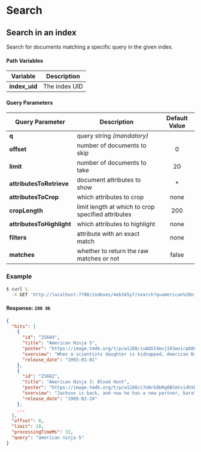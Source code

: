 # Search

## Search in an index

<RouteHighlighter method="GET" route="/indexes/:index_uid/search"/>

Search for documents matching a specific query in the given index.

#### Path Variables

| Variable  | Description   |
|-----------|---------------|
| **index_uid**         | The index UID |

#### Query Parameters

| Query Parameter           | Description                                        | Default Value |
|---------------------------|----------------------------------------------------|:-------------:|
| **q**                     | query string _(mandatory)_                         |               |
| **offset**                | number of documents to skip                        | 0             |
| **limit**                 | number of documents to take                        | 20            |
| **attributesToRetrieve**  | document attributes to show                        | *             |
| **attributesToCrop**      | which attributes to crop                           | none          |
| **cropLength**            | limit length at which to crop specified attributes | 200           |
| **attributesToHighlight** | which attributes to highlight                      | none          |
| **filters**               | attribute with an exact match                     | none          |
| **matches**               | whether to return the raw matches or not           | false         |

### Example

```bash
$ curl \
  -X GET 'http://localhost:7700/indexes/4eb345y7/search?q=american%20ninja%205'
```

#### Response: `200 Ok`

```json
{
  "hits": [
    {
      "id": "25684",
      "title": "American Ninja 5",
      "poster": "https://image.tmdb.org/t/p/w1280/iuAQVI4mvjI83wnirpD8GVNRVuY.jpg",
      "overview": "When a scientists daughter is kidnapped, American Ninja, attempts to find her, but this time he teams up with a youngster he has trained in the ways of the ninja.",
      "release_date": "1993-01-01"
    },
    {
      "id": "25682",
      "title": "American Ninja 3: Blood Hunt",
      "poster": "https://image.tmdb.org/t/p/w1280/c7oNrk8bRg0BlmtvidhVD8ivPYT.jpg",
      "overview": "Jackson is back, and now he has a new partner, karate champion Sean, as they must face a deadly terrorist known as 'The Cobra', who has infected Sean with a virus. Sean and Jackson have no choice but to fight the Cobra and his bands of ninjas.",
      "release_date": "1989-02-24"
    },
    ...
  ],
  "offset": 0,
  "limit": 20,
  "processingTimeMs": 32,
  "query": "american ninja 5"
}
```
